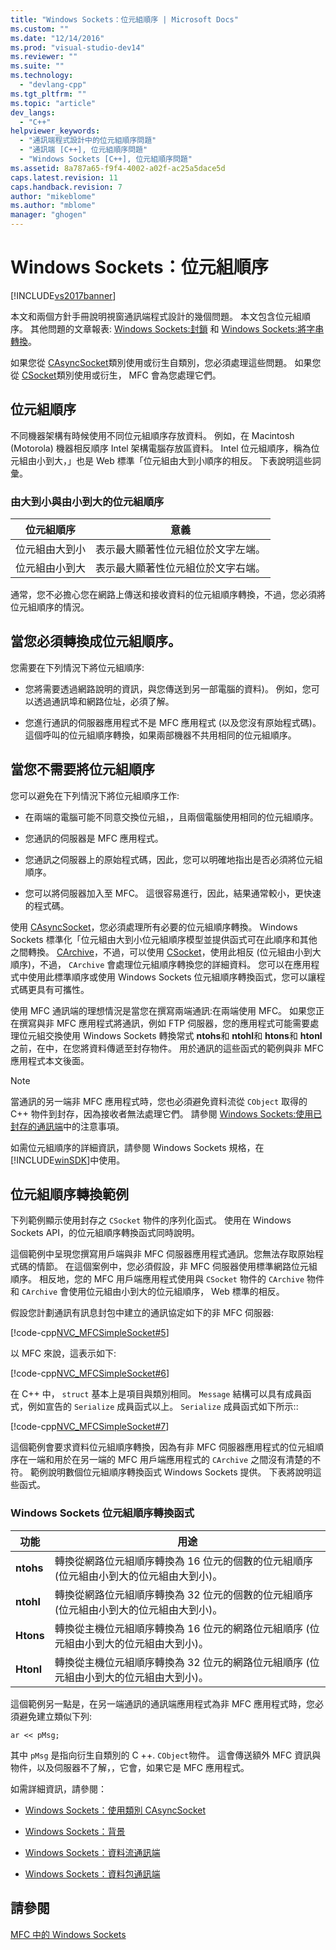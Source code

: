 ```yaml
---
title: "Windows Sockets：位元組順序 | Microsoft Docs"
ms.custom: ""
ms.date: "12/14/2016"
ms.prod: "visual-studio-dev14"
ms.reviewer: ""
ms.suite: ""
ms.technology: 
  - "devlang-cpp"
ms.tgt_pltfrm: ""
ms.topic: "article"
dev_langs: 
  - "C++"
helpviewer_keywords: 
  - "通訊端程式設計中的位元組順序問題"
  - "通訊端 [C++], 位元組順序問題"
  - "Windows Sockets [C++], 位元組順序問題"
ms.assetid: 8a787a65-f9f4-4002-a02f-ac25a5dace5d
caps.latest.revision: 11
caps.handback.revision: 7
author: "mikeblome"
ms.author: "mblome"
manager: "ghogen"
---
```

# Windows Sockets：位元組順序
[!INCLUDE[vs2017banner](../assembler/inline/includes/vs2017banner.md)]

本文和兩個方針手冊說明視窗通訊端程式設計的幾個問題。  本文包含位元組順序。  其他問題的文章報表: [Windows Sockets:封鎖](../mfc/windows-sockets-blocking.md) 和 [Windows Sockets:將字串轉換](../mfc/windows-sockets-converting-strings.md)。  
  
 如果您從 [CAsyncSocket](../mfc/reference/casyncsocket-class.md)類別使用或衍生自類別，您必須處理這些問題。  如果您從 [CSocket](../mfc/reference/csocket-class.md)類別使用或衍生， MFC 會為您處理它們。  
  
## 位元組順序  
 不同機器架構有時候使用不同位元組順序存放資料。  例如，在 Macintosh \(Motorola\) 機器相反順序 Intel 架構電腦存放區資料。  Intel 位元組順序，稱為位元組由小到大，」也是 Web 標準「位元組由大到小順序的相反。  下表說明這些詞彙。  
  
### 由大到小與由小到大的位元組順序  
  
|位元組順序|意義|  
|-----------|--------|  
|位元組由大到小|表示最大顯著性位元組位於文字左端。|  
|位元組由小到大|表示最大顯著性位元組位於文字右端。|  
  
 通常，您不必擔心您在網路上傳送和接收資料的位元組順序轉換，不過，您必須將位元組順序的情況。  
  
## 當您必須轉換成位元組順序。  
 您需要在下列情況下將位元組順序:  
  
-   您將需要透過網路說明的資訊，與您傳送到另一部電腦的資料\)。  例如，您可以透過通訊埠和網路位址，必須了解。  
  
-   您進行通訊的伺服器應用程式不是 MFC 應用程式 \(以及您沒有原始程式碼\)。  這個呼叫的位元組順序轉換，如果兩部機器不共用相同的位元組順序。  
  
## 當您不需要將位元組順序  
 您可以避免在下列情況下將位元組順序工作:  
  
-   在兩端的電腦可能不同意交換位元組，，且兩個電腦使用相同的位元組順序。  
  
-   您通訊的伺服器是 MFC 應用程式。  
  
-   您通訊之伺服器上的原始程式碼，因此，您可以明確地指出是否必須將位元組順序。  
  
-   您可以將伺服器加入至 MFC。  這很容易進行，因此，結果通常較小，更快速的程式碼。  
  
 使用 [CAsyncSocket](../mfc/reference/casyncsocket-class.md)，您必須處理所有必要的位元組順序轉換。  Windows Sockets 標準化「位元組由大到小位元組順序模型並提供函式可在此順序和其他之間轉換。  [CArchive](../mfc/reference/carchive-class.md)，不過，可以使用 [CSocket](../mfc/reference/csocket-class.md)，使用此相反 \(位元組由小到大順序\)，不過， `CArchive` 會處理位元組順序轉換您的詳細資料。  您可以在應用程式中使用此標準順序或使用 Windows Sockets 位元組順序轉換函式，您可以讓程式碼更具有可攜性。  
  
 使用 MFC 通訊端的理想情況是當您在撰寫兩端通訊:在兩端使用 MFC。  如果您正在撰寫與非 MFC 應用程式將通訊，例如 FTP 伺服器，您的應用程式可能需要處理位元組交換使用 Windows Sockets 轉換常式 **ntohs**和 **ntohl**和 **htons**和 **htonl**之前，在中，在您將資料傳遞至封存物件。  用於通訊的這些函式的範例與非 MFC 應用程式本文後面。  
  
> [!NOTE]
>  當通訊的另一端非 MFC 應用程式時，您也必須避免資料流從 `CObject` 取得的 C\+\+ 物件到封存，因為接收者無法處理它們。  請參閱 [Windows Sockets:使用已封存的通訊端](../mfc/windows-sockets-using-sockets-with-archives.md)中的注意事項。  
  
 如需位元組順序的詳細資訊，請參閱 Windows Sockets 規格，在 [!INCLUDE[winSDK](../atl/includes/winsdk_md.md)]中使用。  
  
## 位元組順序轉換範例  
 下列範例顯示使用封存之 `CSocket` 物件的序列化函式。  使用在 Windows Sockets API，的位元組順序轉換函式同時說明。  
  
 這個範例中呈現您撰寫用戶端與非 MFC 伺服器應用程式通訊。您無法存取原始程式碼的情節。  在這個案例中，您必須假設，非 MFC 伺服器使用標準網路位元組順序。  相反地，您的 MFC 用戶端應用程式使用與 `CSocket` 物件的 `CArchive` 物件和 `CArchive` 會使用位元組由小到大的位元組順序， Web 標準的相反。  
  
 假設您計劃通訊有訊息封包中建立的通訊協定如下的非 MFC 伺服器:  
  
 [!code-cpp[NVC_MFCSimpleSocket#5](../mfc/codesnippet/CPP/windows-sockets-byte-ordering_1.cpp)]  
  
 以 MFC 來說，這表示如下:  
  
 [!code-cpp[NVC_MFCSimpleSocket#6](../mfc/codesnippet/CPP/windows-sockets-byte-ordering_2.cpp)]  
  
 在 C\+\+ 中， `struct` 基本上是項目與類別相同。  `Message` 結構可以具有成員函式，例如宣告的 `Serialize` 成員函式以上。  `Serialize` 成員函式如下所示::  
  
 [!code-cpp[NVC_MFCSimpleSocket#7](../mfc/codesnippet/CPP/windows-sockets-byte-ordering_3.cpp)]  
  
 這個範例會要求資料位元組順序轉換，因為有非 MFC 伺服器應用程式的位元組順序在一端和用於在另一端的 MFC 用戶端應用程式的 `CArchive` 之間沒有清楚的不符。  範例說明數個位元組順序轉換函式 Windows Sockets 提供。  下表將說明這些函式。  
  
### Windows Sockets 位元組順序轉換函式  
  
|功能|用途|  
|--------|--------|  
|**ntohs**|轉換從網路位元組順序轉換為 16 位元的個數的位元組順序 \(位元組由小到大的位元組由大到小\)。|  
|**ntohl**|轉換從網路位元組順序轉換為 32 位元的個數的位元組順序 \(位元組由小到大的位元組由大到小\)。|  
|**Htons**|轉換從主機位元組順序轉換為 16 位元的網路位元組順序 \(位元組由小到大的位元組由大到小\)。|  
|**Htonl**|轉換從主機位元組順序轉換為 32 位元的網路位元組順序 \(位元組由小到大的位元組由大到小\)。|  
  
 這個範例另一點是，在另一端通訊的通訊端應用程式為非 MFC 應用程式時，您必須避免建立類似下列:  
  
 `ar << pMsg;`  
  
 其中 `pMsg` 是指向衍生自類別的 C \+\+. `CObject`物件。  這會傳送額外 MFC 資訊與物件，以及伺服器不了解，，它會，如果它是 MFC 應用程式。  
  
 如需詳細資訊，請參閱：  
  
-   [Windows Sockets：使用類別 CAsyncSocket](../mfc/windows-sockets-using-class-casyncsocket.md)  
  
-   [Windows Sockets：背景](../mfc/windows-sockets-background.md)  
  
-   [Windows Sockets：資料流通訊端](../mfc/windows-sockets-stream-sockets.md)  
  
-   [Windows Sockets：資料包通訊端](../mfc/windows-sockets-datagram-sockets.md)  
  
## 請參閱  
 [MFC 中的 Windows Sockets](../mfc/windows-sockets-in-mfc.md)
